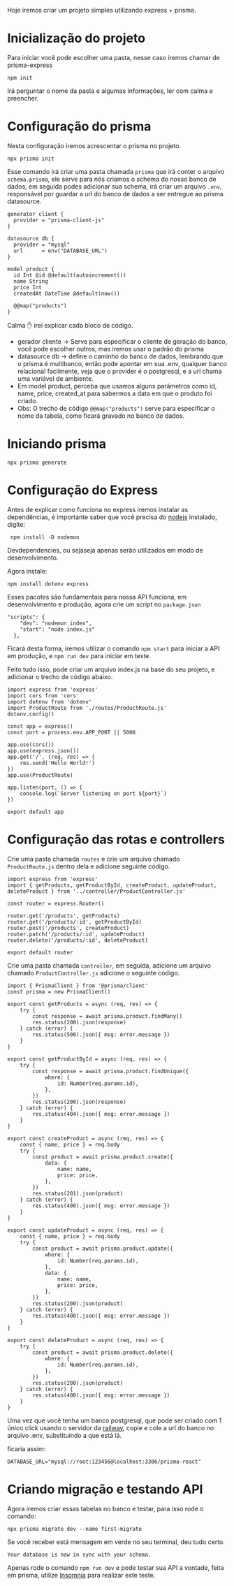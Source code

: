 Hoje iremos criar um projeto simples utilizando express + prisma.

# Inicialização do projeto
Para iniciar você pode escolher uma pasta, nesse caso iremos chamar de prisma-express
```
npm init
```
Irá perguntar o nome da pasta e algumas informações, ler com calma e preencher.

# Configuração do prisma
Nesta configuração iremos acrescentar o prisma no projeto.
```
npx prisma init
```

Esse comando irá criar uma pasta chamada `prisma` que irá conter o arquivo `schema.prisma`, ele serve para nós criamos o schema do nosso banco de dados, em seguida podes adicionar sua schema, irá criar um arquivo `.env`, responsável por guardar a url do banco de dados a ser entregue ao prisma datasource.

```
generator client {
  provider = "prisma-client-js"
}

datasource db {
  provider = "mysql"
  url      = env("DATABASE_URL")
}

model product {
  id Int @id @default(autoincrement())
  name String
  price Int
  createdAt DateTime @default(now())
  
  @@map("products")
}

```
Calma :hand: irei explicar cada bloco de código.
- gerador cliente -> Serve para especificar o cliente de geração do banco, você pode escolher outros, mas iremos usar o padrão do prisma
- datasource db -> define o caminho do banco de dados, lembrando que o prisma é multibanco, então pode apontar em sua .env, qualquer banco relacional facilmente, veja que o provider é o postgresql, e a url chama uma variável de ambiente.
- Em model product, perceba que usamos alguns parâmetros como id, name, price, created_at para sabermos a data em que o produto foi criado.
- Obs: O trecho de código `@@map("products")` serve para específicar o nome da tabela, como ficará gravado no banco de dados.

# Iniciando prisma
```
npx prisma generate
```

# Configuração do Express
Antes de explicar como funciona no express iremos instalar as dependências, é importante saber que você precisa do [nodejs](https://nodejs.org/en) instalado, digite:
```
 npm install -D nodemon
```
Devdependencies, ou sejaseja apenas serão utilizados em modo de desenvolvimento.

Agora instale:
```
npm install dotenv express
```
Esses pacotes são fundamentais para nossa API funciona, em desenvolvimento e produção, agora crie um script no `package.json`
```
"scripts": {
    "dev": "nodemon index",
    "start": "node index.js"
  },
```
Ficará desta forma, iremos utilizar o comando `npm start` para iniciar a API em produção, e `npm run dev` para iniciar em teste.

Feito tudo isso, pode criar um arquivo index.js na base do seu projeto, e adicionar o trecho de código abaixo.
```
import express from 'express'
import cors from 'cors'
import dotenv from 'dotenv'
import ProductRoute from './routes/ProductRoute.js'
dotenv.config()

const app = express()
const port = process.env.APP_PORT || 5000

app.use(cors())
app.use(express.json())
app.get('/', (req, res) => {
    res.send('Hello World!')
})
app.use(ProductRoute)

app.listen(port, () => {
    console.log(`Server listening on port ${port}`)
})

export default app
```

# Configuração das rotas e controllers
Crie uma pasta chamada `routes` e crie um arquivo chamado `ProductRoute.js` dentro dela e adicione seguinte código.
```
import express from 'express'
import { getProducts, getProductById, createProduct, updateProduct, deleteProduct } from '../controller/ProductController.js'

const router = express.Router()

router.get('/products', getProducts)
router.get('/products/:id', getProductById)
router.post('/products', createProduct)
router.patch('/products/:id', updateProduct)
router.delete('/products/:id', deleteProduct)

export default router
```

Crie uma pasta chamada `controller`, em seguida, adicione um arquivo chamado `ProductController.js` adicione o seguinte código.
```
import { PrismaClient } from '@prisma/client'
const prisma = new PrismaClient()

export const getProducts = async (req, res) => {
    try {
        const response = await prisma.product.findMany()
        res.status(200).json(response)
    } catch (error) {
        res.status(500).json({ msg: error.message })
    }
}

export const getProductById = async (req, res) => {
    try {
        const response = await prisma.product.findUnique({
            where: {
                id: Number(req.params.id),
            },
        })
        res.status(200).json(response)
    } catch (error) {
        res.status(404).json({ msg: error.message })
    }
}

export const createProduct = async (req, res) => {
    const { name, price } = req.body
    try {
        const product = await prisma.product.create({
            data: {
                name: name,
                price: price,
            },
        })
        res.status(201).json(product)
    } catch (error) {
        res.status(400).json({ msg: error.message })
    }
}

export const updateProduct = async (req, res) => {
    const { name, price } = req.body
    try {
        const product = await prisma.product.update({
            where: {
                id: Number(req.params.id),
            },
            data: {
                name: name,
                price: price,
            },
        })
        res.status(200).json(product)
    } catch (error) {
        res.status(400).json({ msg: error.message })
    }
}

export const deleteProduct = async (req, res) => {
    try {
        const product = await prisma.product.delete({
            where: {
                id: Number(req.params.id),
            },
        })
        res.status(200).json(product)
    } catch (error) {
        res.status(400).json({ msg: error.message })
    }
}
```

Uma vez que você tenha um banco postgresql, que pode ser criado com 1 único click usando o servidor da [railway](https://railway.app/), copie e cole a url do banco no arquivo .env, substituindo a que está lá.

ficaria assim:
```
DATABASE_URL="mysql://root:123456@localhost:3306/prisma-react"
```

# Criando migração e testando API
Agora iremos criar essas tabelas no banco e testar, para isso rode o comando:
```
npx prisma migrate dev --name first-migrate
```

Se você receber está mensagem em verde no seu terminal, deu tudo certo.

```
Your database is now in sync with your schema.
```

Apenas rode o comando `npm run dev` e pode testar sua API a vontade, feita em prisma, utilize [Insomnia](https://insomnia.rest/download) para realizar este teste.

